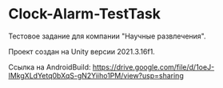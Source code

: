 # Clock-Alarm-TestTask

Тестовое задание для компании "Научные развлечения".

Проект создан на Unity версии 2021.3.16f1. 

Ссылка на AndroidBuild: https://drive.google.com/file/d/1oeJ-IMkgXLdYetq0bXqS-gN2Yiiho1PM/view?usp=sharing

